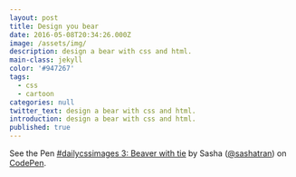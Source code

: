 ```yaml
---
layout: post
title: Design you bear
date: 2016-05-08T20:34:26.000Z
image: /assets/img/
description: design a bear with css and html.
main-class: jekyll
color: '#947267'
tags:
  - css
  - cartoon
categories: null
twitter_text: design a bear with css and html.
introduction: design a bear with css and html.
published: true
---
```


<p data-height="300" data-theme-id="0" data-slug-hash="NdNqPo" data-default-tab="css,result" data-user="sashatran" data-embed-version="2" data-pen-title="#dailycssimages 3: Beaver with tie" class="codepen">See the Pen <a href="http://codepen.io/sashatran/pen/NdNqPo/">#dailycssimages 3: Beaver with tie</a> by Sasha  (<a href="http://codepen.io/sashatran">@sashatran</a>) on <a href="http://codepen.io">CodePen</a>.</p>
<script async src="https://production-assets.codepen.io/assets/embed/ei.js"></script>
